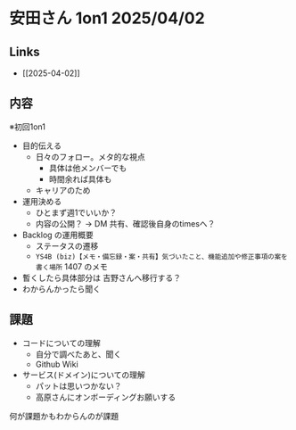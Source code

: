 # 安田さん 1on1 2025/04/02

## Links
- [[2025-04-02]]

## 内容
※初回1on1

- 目的伝える
	- 日々のフォロー。メタ的な視点
		- 具体は他メンバーでも
		- 時間余れば具体も
	- キャリアのため
- 運用決める
	- ひとまず週1でいいか？
	- 内容の公開？ -> DM 共有、確認後自身のtimesへ？
- Backlog の運用概要
	- ステータスの遷移
	- `YS4B (biz)【メモ・備忘録・案・共有】気づいたこと、機能追加や修正事項の案を書く場所` 1407 のメモ
- 暫くしたら具体部分は 吉野さんへ移行する？
- わからんかったら聞く

## 課題

- コードについての理解
	- 自分で調べたあと、聞く
	- Github Wiki
- サービス(ドメイン)についての理解
	- パットは思いつかない？
	- 高原さんにオンボーディングお願いする

何が課題かもわからんのが課題


